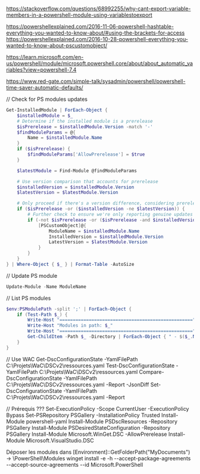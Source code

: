 https://stackoverflow.com/questions/68992255/why-cant-export-variable-members-in-a-powershell-module-using-variablestoexport

https://powershellexplained.com/2016-11-06-powershell-hashtable-everything-you-wanted-to-know-about/#using-the-brackets-for-access
https://powershellexplained.com/2016-10-28-powershell-everything-you-wanted-to-know-about-pscustomobject/

https://learn.microsoft.com/en-us/powershell/module/microsoft.powershell.core/about/about_automatic_variables?view=powershell-7.4

https://www.red-gate.com/simple-talk/sysadmin/powershell/powershell-time-saver-automatic-defaults/

// Check for PS modules updates

```powershell
Get-InstalledModule | ForEach-Object {
    $installedModule = $_
    # Determine if the installed module is a prerelease
    $isPrerelease = $installedModule.Version -match '-'
    $findModuleParams = @{
        Name = $installedModule.Name
    }
    if ($isPrerelease) {
        $findModuleParams['AllowPrerelease'] = $true
    }

    $latestModule = Find-Module @findModuleParams

    # Use version comparison that accounts for prerelease
    $installedVersion = $installedModule.Version
    $latestVersion = $latestModule.Version

    # Only proceed if there's a version difference, considering prerelease status
    if ($isPrerelease -or ($installedVersion -ne $latestVersion)) {
        # Further check to ensure we're only reporting genuine updates
        if (-not $isPrerelease -or ($isPrerelease -and $installedVersion -ne $latestVersion)) {
            [PSCustomObject]@{
                ModuleName = $installedModule.Name
                InstalledVersion = $installedModule.Version
                LatestVersion = $latestModule.Version
            }
        }
    }
} | Where-Object { $_ } | Format-Table -AutoSize
```

// Update PS module

```powershell
Update-Module -Name ModuleName
```

// List PS modules

```powershell
$env:PSModulePath -split ';' | ForEach-Object {
    if (Test-Path $_) {
        Write-Host "=================================================="
        Write-Host "Modules in path: $_"
        Write-Host "=================================================="
        Get-ChildItem -Path $_ -Directory | ForEach-Object { " - $($_.Name)" }
    }
}
```

// Use WAC
Get-DscConfigurationState -YamlFilePath C:\Projets\WaC\DSCv2\ressources.yaml
Test-DscConfigurationState -YamlFilePath C:\Projets\WaC\DSCv2\ressources.yaml
Compare-DscConfigurationState -YamlFilePath C:\Projets\WaC\DSCv2\ressources.yaml -Report -JsonDiff
Set-DscConfigurationState -YamlFilePath C:\Projets\WaC\DSCv2\ressources.yaml -Report

// Prérequis ???
Set-ExecutionPolicy -Scope CurrentUser -ExecutionPolicy Bypass
Set-PSRepository PSGallery -InstallationPolicy Trusted
Install-Module powershell-yaml
Install-Module PSDscResources -Repository PSGallery
Install-Module PSDesiredStateConfiguration -Repository PSGallery
Install-Module Microsoft.WinGet.DSC -AllowPrerelease
Install-Module Microsoft.VisualStudio.DSC

Déposer les modules dans [Environment]::GetFolderPath("MyDocuments") -> \PowerShell\Modules
winget install -e -h --accept-package-agreements --accept-source-agreements --id Microsoft.PowerShell
